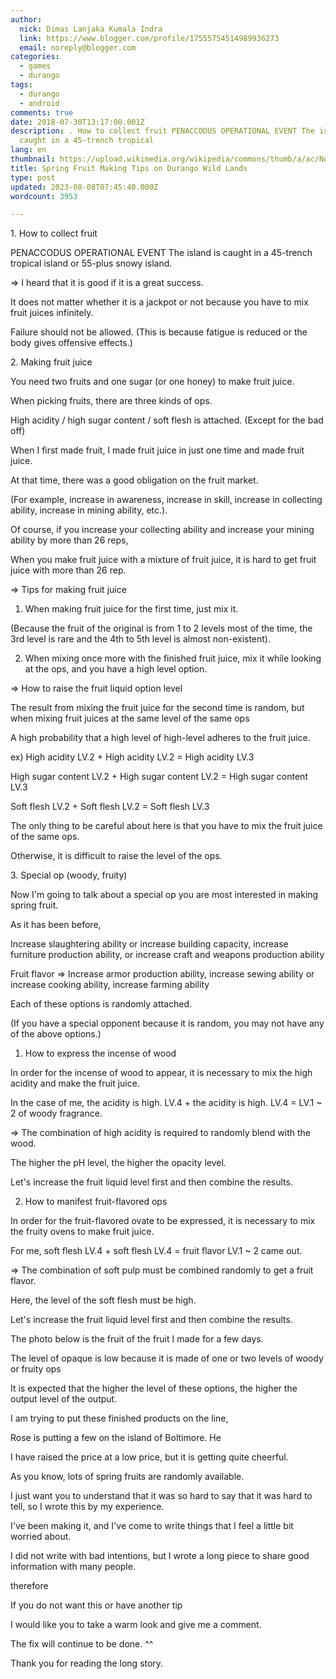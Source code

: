 ```yaml
---
author:
  nick: Dimas Lanjaka Kumala Indra
  link: https://www.blogger.com/profile/17555754514989936273
  email: noreply@blogger.com
categories:
  - games
  - durango
tags:
  - durango
  - android
comments: true
date: 2018-07-30T13:17:00.001Z
description: . How to collect fruit PENACCODUS OPERATIONAL EVENT The island is
  caught in a 45-trench tropical
lang: en
thumbnail: https://upload.wikimedia.org/wikipedia/commons/thumb/a/ac/No_image_available.svg/2048px-No_image_available.svg.png
title: Spring Fruit Making Tips on Durango Wild Lands
type: post
updated: 2023-08-08T07:45:40.000Z
wordcount: 3953

---
```


1\. How to collect fruit

PENACCODUS OPERATIONAL EVENT The island is caught in a 45-trench tropical island or 55-plus snowy island.

\=> I heard that it is good if it is a great success.

It does not matter whether it is a jackpot or not because you have to mix fruit juices infinitely.

Failure should not be allowed. (This is because fatigue is reduced or the body gives offensive effects.)

2\. Making fruit juice

You need two fruits and one sugar (or one honey) to make fruit juice.

When picking fruits, there are three kinds of ops.

High acidity / high sugar content / soft flesh is attached. (Except for the bad off)

When I first made fruit, I made fruit juice in just one time and made fruit juice.

At that time, there was a good obligation on the fruit market.

(For example, increase in awareness, increase in skill, increase in collecting ability, increase in mining ability, etc.).

Of course, if you increase your collecting ability and increase your mining ability by more than 26 reps,

When you make fruit juice with a mixture of fruit juice, it is hard to get fruit juice with more than 26 rep.

\=> Tips for making fruit juice

1) When making fruit juice for the first time, just mix it.

(Because the fruit of the original is from 1 to 2 levels most of the time, the 3rd level is rare and the 4th to 5th level is almost non-existent).

2) When mixing once more with the finished fruit juice, mix it while looking at the ops, and you have a high level option.

\=> How to raise the fruit liquid option level

The result from mixing the fruit juice for the second time is random, but when mixing fruit juices at the same level of the same ops

A high probability that a high level of high-level adheres to the fruit juice.

ex) High acidity LV.2 + High acidity LV.2 = High acidity LV.3

High sugar content LV.2 + High sugar content LV.2 = High sugar content LV.3

Soft flesh LV.2 + Soft flesh LV.2 = Soft flesh LV.3

The only thing to be careful about here is that you have to mix the fruit juice of the same ops.

Otherwise, it is difficult to raise the level of the ops.

3\. Special op (woody, fruity)

Now I'm going to talk about a special op you are most interested in making spring fruit.

As it has been before,

Increase slaughtering ability or increase building capacity, increase furniture production ability, or increase craft and weapons production ability

Fruit flavor => Increase armor production ability, increase sewing ability or increase cooking ability, increase farming ability

Each of these options is randomly attached.

(If you have a special opponent because it is random, you may not have any of the above options.)

1) How to express the incense of wood

In order for the incense of wood to appear, it is necessary to mix the high acidity and make the fruit juice.

In the case of me, the acidity is high. LV.4 + the acidity is high. LV.4 = LV.1 ~ 2 of woody fragrance.

\=> The combination of high acidity is required to randomly blend with the wood.

The higher the pH level, the higher the opacity level.

Let's increase the fruit liquid level first and then combine the results.

2) How to manifest fruit-flavored ops

In order for the fruit-flavored ovate to be expressed, it is necessary to mix the fruity ovens to make fruit juice.

For me, soft flesh LV.4 + soft flesh LV.4 = fruit flavor LV.1 ~ 2 came out.

\=> The combination of soft pulp must be combined randomly to get a fruit flavor.

Here, the level of the soft flesh must be high.

Let's increase the fruit liquid level first and then combine the results.

The photo below is the fruit of the fruit I made for a few days.

The level of opaque is low because it is made of one or two levels of woody or fruity ops

It is expected that the higher the level of these options, the higher the output level of the output.

I am trying to put these finished products on the line,

Rose is putting a few on the island of Boltimore. He

I have raised the price at a low price, but it is getting quite cheerful.

As you know, lots of spring fruits are randomly available.

I just want you to understand that it was so hard to say that it was hard to tell, so I wrote this by my experience.

I've been making it, and I've come to write things that I feel a little bit worried about.

I did not write with bad intentions, but I wrote a long piece to share good information with many people.

therefore

If you do not want this or have another tip

I would like you to take a warm look and give me a comment.

The fix will continue to be done. ^^

Thank you for reading the long story.